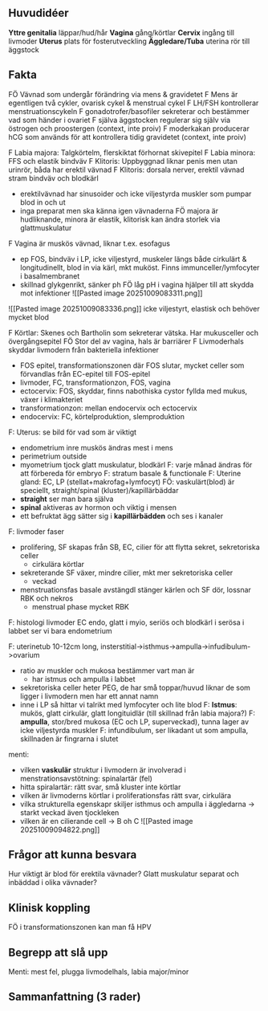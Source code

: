 
## Huvudidéer
**Yttre genitalia** läppar/hud/hår
**Vagina** gång/körtlar
**Cervix** ingång till livmoder
**Uterus** plats för fosterutveckling
**Äggledare/Tuba** uterina rör till äggstock
## Fakta
FÖ Vävnad som undergår förändring via mens & gravidetet
F Mens är egentligen två cykler, ovarisk cykel & menstrual cykel
F LH/FSH kontrollerar menstruationscykeln
F gonadotrofer/basofiler sekreterar och bestämmer vad som händer i ovariet
F själva äggstocken regulerar sig själv via östrogen och proostergen (context, inte proiv)
F moderkakan producerar hCG som används för att kontrollera tidig gravidetet (context, inte proiv)

F Labia majora: Talgkörtelm, flerskiktat förhornat skivepitel
F Labia minora: FFS och elastik bindväv
F Klitoris: Uppbyggnad liknar penis men utan urinrör, båda har erektil vävnad
F Klitoris: dorsala nerver, erektil vävnad stram bindväv och blodkärl
- erektilvävnad har sinusoider och icke viljestyrda muskler som pumpar blod in och ut
- inga preparat men ska känna igen vävnaderna
FÖ majora är hudliknande, minora är elastik, klitorisk kan ändra storlek via glattmuskulatur

F Vagina är muskös vävnad, liknar t.ex. esofagus
- ep FOS, bindväv i LP, icke viljestyrd, muskeler längs både cirkulärt & longitudinellt, blod in via kärl, mkt muköst. Finns immunceller/lymfocyter i basalmembranet
- skillnad glykgenrikt, sänker ph
FÖ låg pH i vagina hjälper till att skydda mot infektioner
![[Pasted image 20251009083311.png]]

![[Pasted image 20251009083336.png]]
icke viljestyrt, elastisk och behöver mycket blod

F Körtlar: Skenes och Bartholin som sekreterar vätska. Har mukusceller och övergångsepitel
FÖ Stor del av vagina, hals är barriärer
F Livmoderhals skyddar livmodern från bakteriella infektioner
- FOS epitel, transformationszonen där FOS slutar, mycket celler som förvandlas från EC-epitel till FOS-epitel
- livmoder, FC, transformationzon, FOS, vagina
- ectocervix: FOS, skyddar, finns nabothiska cystor fyllda med mukus, växer i klimakteriet
- transformationzon: mellan endocervix och ectocervix
- endocervix: FC, körtelproduktion, slemproduktion


F: Uterus: se bild för vad som är viktigt
- endometrium inre muskös ändras mest i mens
- perimetrium outside
- myometrium tjock glatt muskulatur, blodkärl
F: varje månad ändras för att förbereda för embryo
F: stratum basale & functionale
F: Uterine gland: EC, LP (stellat+makrofag+lymfocyt)
FÖ: vaskulärt(blod) är speciellt, straight/spinal (kluster)/kapillärbäddar
- **straight** ser man bara själva
- **spinal** aktiveras av hormon och viktig i mensen
- ett befruktat ägg sätter sig i **kapillärbädden** och ses i kanaler

F: livmoder faser
- prolifering, SF skapas från SB, EC, cilier för att flytta sekret, sekretoriska celler
	- cirkulära körtlar
- sekreterande SF växer, mindre cilier, mkt mer sekretoriska celler
	- veckad
- menstruationsfas basale avstängdl stänger kärlen och SF dör, lossnar RBK och nekros
	- menstrual phase mycket RBK

F: histologi livmoder
EC endo, glatt i myio, seriös och blodkärl i serösa
i labbet ser vi bara endometrium

F: uterinetub 10-12cm long, insterstitial->isthmus->ampulla->infudibulum->ovarium
- ratio av muskler och mukosa bestämmer vart man är
	- har istmus och ampulla i labbet
- sekretoriska celler heter PEG, de har små toppar/huvud liknar de som ligger i livmodern men har ett annat namn
- inne i LP så hittar vi talrikt med lymfocyter och lite blod
F: **Istmus**: mukös, glatt cirkulär, glatt longituidlär (till skillnad från labia majora?)
F: **ampulla**, stor/bred mukosa (EC och LP, superveckad), tunna lager av icke viljestyrda muskler
F: infundibulum, ser likadant ut som ampulla, skillnaden är fingrarna i slutet

menti: 
- vilken **vaskulär** struktur i livmodern är involverad i menstrationsavstötning: spinalartär (fel)
- hitta spiralartär: rätt svar, små kluster inte körtlar
- vilken är livmoderns körtlar i proliferationsfas rätt svar, cirkulära
- vilka strukturella egenskapr skiljer isthmus och ampulla i äggledarna -> starkt veckad även tjockleken
- vilken är en cilierande cell -> B oh C ![[Pasted image 20251009094822.png]]


## Frågor att kunna besvara
Hur viktigt är blod för erektila vävnader?
Glatt muskulatur separat och inbäddad i olika vävnader?

## Klinisk koppling
FÖ i transformationszonen kan man få HPV
## Begrepp att slå upp
Menti: mest fel, plugga livmodelhals, labia major/minor

## Sammanfattning (3 rader)
